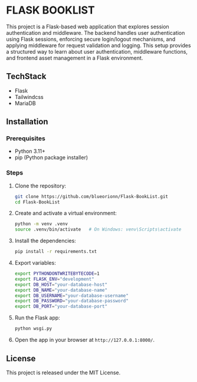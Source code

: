 # FLASK BOOKLIST

This project is a Flask-based web application that explores session authentication and middleware. The backend handles user authentication using Flask sessions, enforcing secure login/logout mechanisms, and applying middleware for request validation and logging. This setup provides a structured way to learn about user authentication, middleware functions, and frontend asset management in a Flask environment.

## TechStack

- Flask
- Tailwindcss
- MariaDB

## Installation

### Prerequisites

- Python 3.11+
- pip (Python package installer)

### Steps

1. Clone the repository:

   ```bash
   git clone https://github.com/blueorionn/Flask-BookList.git
   cd Flask-BookList
   ```

2. Create and activate a virtual environment:

   ```bash
   python -m venv .venv
   source .venv/bin/activate   # On Windows: venv\Scripts\activate
   ```

3. Install the dependencies:

   ```bash
   pip install -r requirements.txt
   ```

4. Export variables:

   ```bash
   export PYTHONDONTWRITEBYTECODE=1
   export FLASK_ENV="development"
   export DB_HOST="your-database-host"
   export DB_NAME="your-database-name"
   export DB_USERNAME="your-database-username"
   export DB_PASSWORD="your-database-password"
   export DB_PORT="your-database-port"
   ```

5. Run the Flask app:

   ```bash
   python wsgi.py
   ```

6. Open the app in your browser at `http://127.0.0.1:8000/`.

## License

This project is released under the MIT License.
